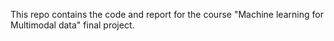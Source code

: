 This repo contains the code and report for the course "Machine learning for Multimodal data" final project.
